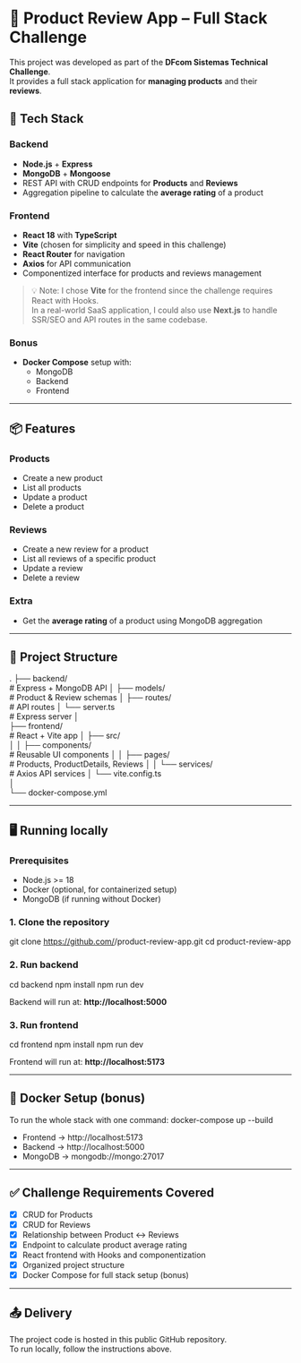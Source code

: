 # 🛒 Product Review App – Full Stack Challenge

This project was developed as part of the **DFcom Sistemas Technical Challenge**.  
It provides a full stack application for **managing products** and their **reviews**.

## 🚀 Tech Stack

### Backend
- **Node.js** + **Express**
- **MongoDB** + **Mongoose**
- REST API with CRUD endpoints for **Products** and **Reviews**
- Aggregation pipeline to calculate the **average rating** of a product

### Frontend
- **React 18** with **TypeScript**
- **Vite** (chosen for simplicity and speed in this challenge)
- **React Router** for navigation
- **Axios** for API communication
- Componentized interface for products and reviews management

> 💡 Note: I chose **Vite** for the frontend since the challenge requires React with Hooks.  
In a real-world SaaS application, I could also use **Next.js** to handle SSR/SEO and API routes in the same codebase.

### Bonus
- **Docker Compose** setup with:
  - MongoDB
  - Backend
  - Frontend

---

## 📦 Features

### Products
- Create a new product
- List all products
- Update a product
- Delete a product

### Reviews
- Create a new review for a product
- List all reviews of a specific product
- Update a review
- Delete a review

### Extra
- Get the **average rating** of a product using MongoDB aggregation

---

## 📂 Project Structure

.
├── backend/      <br />  # Express + MongoDB API
│   ├── models/   <br />  # Product & Review schemas
│   ├── routes/   <br />  # API routes
│   └── server.ts <br />  # Express server
│ <br />
├── frontend/     <br />  # React + Vite app
│   ├── src/ <br />
│   │   ├── components/<br />  # Reusable UI components
│   │   ├── pages/     <br />  # Products, ProductDetails, Reviews
│   │   └── services/  <br />  # Axios API services
│   └── vite.config.ts <br />
│ <br />
└── docker-compose.yml <br />

---

## 🖥 Running locally

### Prerequisites
- Node.js >= 18
- Docker (optional, for containerized setup)
- MongoDB (if running without Docker)

### 1. Clone the repository
git clone https://github.com/<your-username>/product-review-app.git
cd product-review-app

### 2. Run backend
cd backend
npm install
npm run dev

Backend will run at: **http://localhost:5000**

### 3. Run frontend
cd frontend
npm install
npm run dev

Frontend will run at: **http://localhost:5173**

---

## 🐳 Docker Setup (bonus)

To run the whole stack with one command:
docker-compose up --build

- Frontend → http://localhost:5173  
- Backend → http://localhost:5000  
- MongoDB → mongodb://mongo:27017

---

## ✅ Challenge Requirements Covered
- [x] CRUD for Products
- [x] CRUD for Reviews
- [x] Relationship between Product ↔ Reviews
- [x] Endpoint to calculate product average rating
- [x] React frontend with Hooks and componentization
- [x] Organized project structure
- [x] Docker Compose for full stack setup (bonus)

---

## 📤 Delivery
The project code is hosted in this public GitHub repository.  
To run locally, follow the instructions above.
